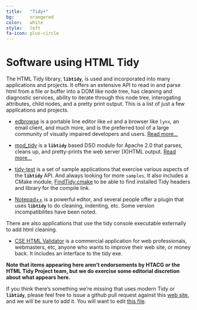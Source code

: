 ```yaml
---
title:   "Tidy+"
bg:      orangered
color:   white
style:   left
fa-icon: plus-circle
---
```


# Software using HTML Tidy

The HTML Tidy library, **`libtidy`**, is used and incorporated into many applications and projects. It offers an
extensive API to read in and parse html from a file or buffer into a DOM like node tree, has cleaning 
and diagnostic services, ability to iterate through this node tree, interogating attributes, 
child nodes, and a pretty print output. This is a list of just a few applications and projects.

- [edbrowse][10] is a portable line editor like `ed` and a browser like `lynx`, an email
  client, and much more, and is the preferred tool of a large community of visually
  impaired developers and users. [Read more…][11]
  
- [mod_tidy][20] is a **`libtidy`** based DSO module for Apache 2.0 that parses, cleans up,
  and pretty-prints the web server (X)HTML output. [Read more…][21]

- [tidy-test][30] is a set of sample applications that exercise various aspects of the **`libtidy`**
  API. And always looking for more `samples`. It also includes a CMake module, [FindTidy.cmake][31]
  to be able to find installed Tidy headers and library for the compile link.
  
- [Notepad++][40] is a powerful editor, and several people offer a plugin that uses **`libtidy`** 
  to do cleaning, indenting, etc. Some version incompatibilites have been noted.

There are also applications that use the tidy console executable externally to add 
html cleaning.

- [CSE HTML Validator][41] is a commercial application for web professionals, webmasters, 
  etc, anyone who wants to improve their web site, or money back. It includes an interface
  to the tidy exe.

**Note that items appearing here aren’t endorsements by HTACG or the HTML Tidy Project team,
but we do exercise some editorial discretion about what appears here.**

If you think there’s something we’re missing that uses modern Tidy or **`libtidy`**, please 
feel free to issue a github pull request against this [web site][1], and we will be sure to
add it. You will want to edit [this file][2].


[1]: https://github.com/htacg/tidy-html5/tree/gh-pages
[2]: https://github.com/htacg/tidy-html5/blob/gh-pages/index/_posts/1970-07-01-tidy_plus.md

[10]: https://github.com/CMB/edbrowse
[11]: /plus/#plus_edbrowse

[20]: http://sourceforge.net/projects/mod-tidy/
[21]: /plus/#plus_mod_tidy

[30]: https://github.com/geoffmcl/tidy-test
[31]: https://github.com/geoffmcl/tidy-test/blob/master/CMakeModules/FindTidy.cmake

[40]: https://notepad-plus-plus.org/

[41]: https://www.htmlvalidator.com/

